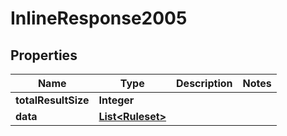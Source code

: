 

# InlineResponse2005

## Properties

Name | Type | Description | Notes
------------ | ------------- | ------------- | -------------
**totalResultSize** | **Integer** |  | 
**data** | [**List&lt;Ruleset&gt;**](Ruleset.md) |  | 



